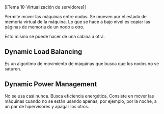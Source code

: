 [[Tema 10-Virtualización de servidores]]

Permite mover las máquinas entre nodos. Se mueven por el estado de memoria virtual de la máquina. Lo que se hace a bajo nivel es copiar las páginas de memoria de un nodo a otro.

Esto mismo se puede hacer de una cabina a otra. 

## Dynamic Load Balancing
Es un algoritmo de movimiento de máquinas que busca que los nodos no se saturen. 

## Dynamic Power Management
No se usa casi nunca. Busca eficiencia energética. Consiste en mover las máquinas cuando no se están usando apenas, por ejemplo, por la noche, a un par de hipervisores y apagar los otros.